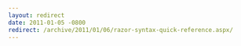 ```yaml
---
layout: redirect
date: 2011-01-05 -0800
redirect: /archive/2011/01/06/razor-syntax-quick-reference.aspx/
---
```


